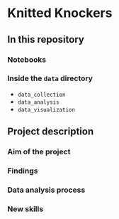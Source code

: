 # Knitted Knockers

## In this repository
### Notebooks

### Inside the `data` directory
- `data_collection`
- `data_analysis`
- `data_visualization`

## Project description

### Aim of the project

### Findings

### Data analysis process

### New skills

